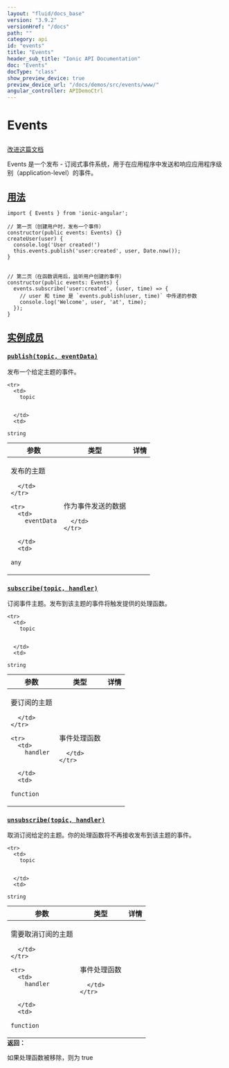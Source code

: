```yaml
---
layout: "fluid/docs_base"
version: "3.9.2"
versionHref: "/docs"
path: ""
category: api
id: "events"
title: "Events"
header_sub_title: "Ionic API Documentation"
doc: "Events"
docType: "class"
show_preview_device: true
preview_device_url: "/docs/demos/src/events/www/"
angular_controller: APIDemoCtrl
---
```










<h1 class="api-title">
<a class="anchor" name="events" href="#events"></a>

Events





</h1>

<a class="improve-v2-docs" href="http://github.com/ionic-team/ionic/edit/master/src/util/events.ts#L2">
改进这篇文档
</a>






<p>Events 是一个发布 - 订阅式事件系统，用于在应用程序中发送和响应应用程序级别（application-level）的事件。</p>





<!-- @usage tag -->

<h2><a class="anchor" name="usage" href="#usage">用法</a></h2>

<pre><code class="lang-ts">import { Events } from &#39;ionic-angular&#39;;

// 第一页（创建用户时，发布一个事件）
constructor(public events: Events) {}
createUser(user) {
  console.log(&#39;User created!&#39;)
  this.events.publish(&#39;user:created&#39;, user, Date.now());
}


// 第二页（在函数调用后，监听用户创建的事件）
constructor(public events: Events) {
  events.subscribe(&#39;user:created&#39;, (user, time) =&gt; {
    // user 和 time 是 `events.publish(user, time)` 中传递的参数
    console.log(&#39;Welcome&#39;, user, &#39;at&#39;, time);
  });
}
</code></pre>




<!-- @property tags -->



<!-- instance methods on the class -->

<h2><a class="anchor" name="instance-members" href="#instance-members">实例成员</a></h2>

<div id="publish"></div>

<h3>
<a class="anchor" name="publish" href="#publish">
<code>publish(topic,&nbsp;eventData)</code>


</a>
</h3>

发布一个给定主题的事件。



<table class="table param-table" style="margin:0;">
  <thead>
    <tr>
      <th>参数</th>
      <th>类型</th>
      <th>详情</th>
    </tr>
  </thead>
  <tbody>

    <tr>
      <td>
        topic


      </td>
      <td>

  <code>string</code>
      </td>
      <td>
        <p>发布的主题</p>


      </td>
    </tr>

    <tr>
      <td>
        eventData


      </td>
      <td>

  <code>any</code>
      </td>
      <td>
        <p>作为事件发送的数据</p>


      </td>
    </tr>

  </tbody>
</table>








<div id="subscribe"></div>

<h3>
<a class="anchor" name="subscribe" href="#subscribe">
<code>subscribe(topic,&nbsp;handler)</code>


</a>
</h3>

订阅事件主题。发布到该主题的事件将触发提供的处理函数。



<table class="table param-table" style="margin:0;">
  <thead>
    <tr>
      <th>参数</th>
      <th>类型</th>
      <th>详情</th>
    </tr>
  </thead>
  <tbody>

    <tr>
      <td>
        topic


      </td>
      <td>

  <code>string</code>
      </td>
      <td>
        <p>要订阅的主题</p>


      </td>
    </tr>

    <tr>
      <td>
        handler


      </td>
      <td>

  <code>function</code>
      </td>
      <td>
        <p>事件处理函数</p>


      </td>
    </tr>

  </tbody>
</table>








<div id="unsubscribe"></div>

<h3>
<a class="anchor" name="unsubscribe" href="#unsubscribe">
<code>unsubscribe(topic,&nbsp;handler)</code>


</a>
</h3>

取消订阅给定的主题。你的处理函数将不再接收发布到该主题的事件。



<table class="table param-table" style="margin:0;">
  <thead>
    <tr>
      <th>参数</th>
      <th>类型</th>
      <th>详情</th>
    </tr>
  </thead>
  <tbody>

    <tr>
      <td>
        topic


      </td>
      <td>

  <code>string</code>
      </td>
      <td>
        <p>需要取消订阅的主题</p>


      </td>
    </tr>

    <tr>
      <td>
        handler


      </td>
      <td>

  <code>function</code>
      </td>
      <td>
        <p>事件处理函数</p>


      </td>
    </tr>

  </tbody>
</table>





<div class="return-value">
<i class="icon ion-arrow-return-left"></i>
<b>返回：</b>
   <p>如果处理函数被移除，则为 true</p>


</div>







<!-- related link --><!-- end content block -->


<!-- end body block -->

